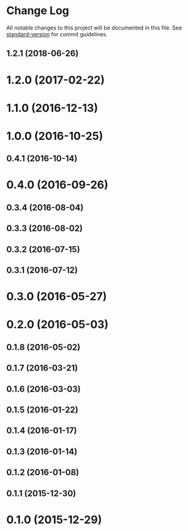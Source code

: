 # Change Log

All notable changes to this project will be documented in this file. See [standard-version](https://github.com/conventional-changelog/standard-version) for commit guidelines.

<a name="1.2.1"></a>

## 1.2.1 (2018-06-26)

<a name="1.2.0"></a>

# 1.2.0 (2017-02-22)

<a name="1.1.0"></a>

# 1.1.0 (2016-12-13)

<a name="1.0.0"></a>

# 1.0.0 (2016-10-25)

<a name="0.4.1"></a>

## 0.4.1 (2016-10-14)

<a name="0.4.0"></a>

# 0.4.0 (2016-09-26)

<a name="0.3.4"></a>

## 0.3.4 (2016-08-04)

<a name="0.3.3"></a>

## 0.3.3 (2016-08-02)

<a name="0.3.2"></a>

## 0.3.2 (2016-07-15)

<a name="0.3.1"></a>

## 0.3.1 (2016-07-12)

<a name="0.3.0"></a>

# 0.3.0 (2016-05-27)

<a name="0.2.0"></a>

# 0.2.0 (2016-05-03)

<a name="0.1.8"></a>

## 0.1.8 (2016-05-02)

<a name="0.1.7"></a>

## 0.1.7 (2016-03-21)

<a name="0.1.6"></a>

## 0.1.6 (2016-03-03)

<a name="0.1.5"></a>

## 0.1.5 (2016-01-22)

<a name="0.1.4"></a>

## 0.1.4 (2016-01-17)

<a name="0.1.3"></a>

## 0.1.3 (2016-01-14)

<a name="0.1.2"></a>

## 0.1.2 (2016-01-08)

<a name="0.1.1"></a>

## 0.1.1 (2015-12-30)

<a name="0.1.0"></a>

# 0.1.0 (2015-12-29)
